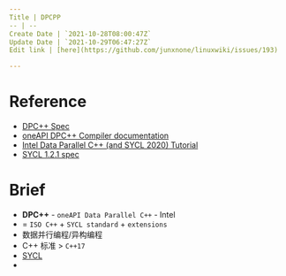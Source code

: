 ```yaml
---
Title | DPCPP
-- | --
Create Date | `2021-10-28T08:00:47Z`
Update Date | `2021-10-29T06:47:27Z`
Edit link | [here](https://github.com/junxnone/linuxwiki/issues/193)

---
```

# Reference
- [DPC++ Spec](https://spec.oneapi.io/versions/latest/elements/dpcpp/source/index.html#)
- [oneAPI DPC++ Compiler documentation](https://intel.github.io/llvm-docs/GetStartedGuide.html)
- [Intel Data Parallel C++ (and SYCL 2020) Tutorial](https://github.com/jeffhammond/dpcpp-tutorial)
- [SYCL 1.2.1 spec](https://www.khronos.org/registry/SYCL/specs/sycl-1.2.1.pdf)

# Brief
- **DPC++** - `oneAPI Data Parallel C++` - Intel
-  = `ISO C++` + `SYCL standard` + `extensions`
- 数据并行编程/异构编程
- C++ 标准 > `C++17`
- [SYCL](/SYCL)
- 
